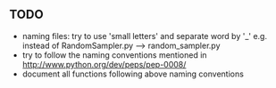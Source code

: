 

TODO
-----
- naming files: try to use 'small letters' and separate word by '_' e.g. instead of RandomSampler.py --> random_sampler.py 
- try to follow the naming conventions mentioned in http://www.python.org/dev/peps/pep-0008/
- document all functions following above naming conventions 


